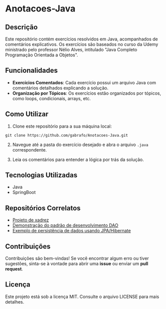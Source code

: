 # Anotacoes-Java

## Descrição
Este repositório contém exercícios resolvidos em Java, acompanhados de comentários explicativos. Os exercícios são baseados no curso da Udemy ministrado pelo professor Nélio Alves, intitulado "Java Completo Programação Orientada a Objetos".

## Funcionalidades
- **Exercícios Comentados**: Cada exercício possui um arquivo Java com comentários detalhados explicando a solução.
- **Organização por Tópicos**: Os exercícios estão organizados por tópicos, como loops, condicionais, arrays, etc.

## Como Utilizar
1. Clone este repositório para a sua máquina local:
```
git clone https://github.com/gabrafo/Anotacoes-Java.git
```
2. Navegue até a pasta do exercício desejado e abra o arquivo `.java` correspondente.

3. Leia os comentários para entender a lógica por trás da solução.

## Tecnologias Utilizadas
- Java
- SpringBoot

## Repositórios Correlatos
- [Projeto de xadrez](https://github.com/gabrafo/Chess-Java)
- [Demonstração do padrão de desenvolvimento DAO](https://github.com/gabrafo/Demo-DAO-JDBC)
- [Exemplo de persistência de dados usando JPA/Hibernate](https://github.com/gabrafo/Exemplo-JPA)

## Contribuições
Contribuições são bem-vindas! Se você encontrar algum erro ou tiver sugestões, sinta-se à vontade para abrir uma **issue** ou enviar um **pull request**.

## Licença
Este projeto está sob a licença MIT. Consulte o arquivo LICENSE para mais detalhes.
